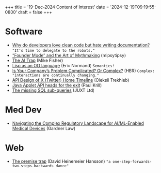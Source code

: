 +++
title = '19-Dec-2024 Content of Interest'
date = '2024-12-19T09:19:55-0800'
draft = false
+++


# Software

-   [Why do developers love clean code but hate writing documentation?](https://stackoverflow.blog/2024/12/19/developers-hate-documentation-ai-generated-toil-work/)
    `"It's time to delegate to the robots."`
-   [“Founder Mode” and the Art of Mythmaking](https://charity.wtf/2024/12/17/founder-mode-and-the-art-of-mythmaking/) (mipsytipsy)
-   [The AI Trap](https://mikefisher.substack.com/p/the-ai-trap) (Mike Fisher)
-   [Lisp as an OO language](https://ericnormand.substack.com/p/lisp-as-an-oo-language) (Eric Normand)
    `Semantics!`
-   [Is Your Company’s Problem Complicated? Or Complex?](https://hbr.org/2024/12/is-your-companys-problem-complicated-or-complex) (HBR) `Complex: "interactions are continually changing."`
-   [API Design of X (Twitter) Home Timeline](https://trekhleb.dev/blog/2024/api-design-x-home-timeline/)
    (Oleksii Trekhleb)
-   [Java Applet API heads for the exit](https://www.infoworld.com/article/3623579/java-applet-api-heads-for-the-exit.html)
    (Paul Krill)
-   [The missing SQL sub-queries](https://xtdb.com/blog/2024-12-12-the-missing-sql-subqueries) (JUXT Ltd)


# Med Dev

-   [Navigating the Complex Regulatory Landscape for AI/ML-Enabled Medical Devices](https://www.google.com/url?rct=j&sa=t&url=https://www.jdsupra.com/legalnews/navigating-the-complex-regulatory-9503041/&ct=ga&cd=CAIyGjdmYTYyZTUxM2FiM2QxMmY6Y29tOmVuOlVT&usg=AOvVaw1jRhPwCETTAbRiBj2kIglE)
    (Gardner Law)


# Web

-   [The premise trap](https://world.hey.com/dhh/the-premise-trap-924b8cd9) (David Heinemeier Hansson)
    `"a one-step-forwards-two-steps-backwards dance"`

